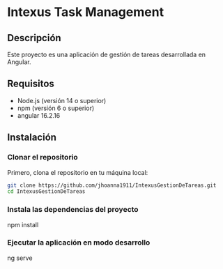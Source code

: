 # Intexus Task Management

## Descripción
Este proyecto es una aplicación de gestión de tareas desarrollada en Angular.

## Requisitos
- Node.js (versión 14 o superior)
- npm (versión 6 o superior)
- angular 16.2.16

## Instalación

### Clonar el repositorio
Primero, clona el repositorio en tu máquina local:
```bash
git clone https://github.com/jhoanna1911/IntexusGestionDeTareas.git
cd IntexusGestionDeTareas
```

### Instala las dependencias del proyecto
npm install

### Ejecutar la aplicación en modo desarrollo
ng serve




